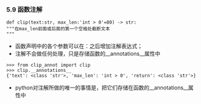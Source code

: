 ### 5.9 函数注解```def clip(text:str, max_len:'int > 0'=80) -> str: """在max_len前面或后面的第一个空格处截断文本"""```* 函数声明中的各个参数可以在：之后增加注解表达式；* 注解不会做任何处理，只是存储函数的__annotations__属性中```>>> from clip_annot import clip>>> clip.__annotations__{'text': <class 'str'>, 'max_len': 'int > 0', 'return': <class 'str'>}```* python对注解所做的唯一的事情是，把它们存储在函数的__annotations__属性中